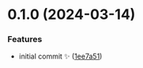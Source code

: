 # 0.1.0 (2024-03-14)

### Features

- initial commit ✨ ([1ee7a51](https://github.com/JoshuaKGoldberg/emojipedia/commit/1ee7a5178bc17d255252d243f6c6fd3eeda912cf))
